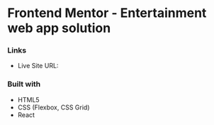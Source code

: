 # Frontend Mentor - Entertainment web app solution

### Links

- Live Site URL:

### Built with

- HTML5
- CSS (Flexbox, CSS Grid)
- React
